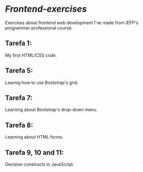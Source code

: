 # <em>Frontend-exercises</em>
Exercises about frontend web development I've made from IEFP's programmer professional course.

## Tarefa 1:
My first HTML/CSS code. 

## Tarefa 5:
Learnig how to use Bootstrap's grid.


## Tarefa 7:
Learning about Bootstrap's drop-down menu.

## Tarefa 8:
Learning about HTML forms.

## Tarefa 9, 10 and 11:
Decision constructs in JavaScript.
